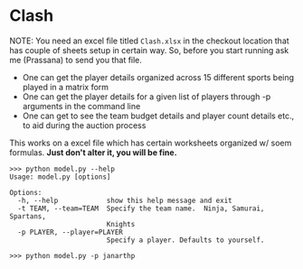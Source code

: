 # Clash

NOTE: You need an excel file titled `Clash.xlsx` in the checkout location that has couple of sheets setup in certain way.
So, before you start running ask me (Prassana) to send you that file.

* One can get the player details organized across 15 different sports being played in a matrix form
* One can get the player details for a given list of players through -p <player> arguments in the command line
* One can get to see the team budget details and player count details etc., to aid during the auction process

This works on a excel file which has certain worksheets organized w/ soem formulas.  **Just don't alter it, you will be fine.**

```
>>> python model.py --help
Usage: model.py [options]

Options:
  -h, --help            show this help message and exit
  -t TEAM, --team=TEAM  Specify the team name.  Ninja, Samurai, Spartans,
                        Knights
  -p PLAYER, --player=PLAYER
                        Specify a player. Defaults to yourself.

```

```
>>> python model.py -p janarthp

```
